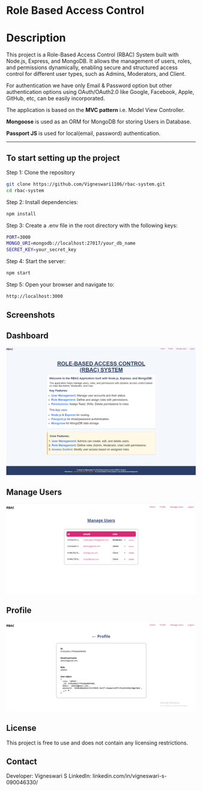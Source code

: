 # Role Based Access Control 

# Description 

This project is a Role-Based Access Control (RBAC) System built with Node.js, Express, and MongoDB. It allows the management of users, roles, and permissions dynamically, enabling secure and structured access control for different user types, such as Admins, Moderators, and Client.

For authentication we have only Email & Password option but other authentication options using OAuth/OAuth2.0 like Google, Facebook, Apple, GitHub, etc, can be easily incorporated.

The application is based on the **MVC pattern** i.e. Model View Controller.

**Mongoose** is used as an ORM for MongoDB for storing Users in Database.

**Passport JS** is used for local(email, password) authentication.



---

## To start setting up the project

Step 1: Clone the repository

```bash
git clone https://github.com/Vigneswari1106/rbac-system.git
cd rbac-system
```

Step 2: Install dependencies:

```bash
npm install
```

Step 3: Create a .env file in the root directory with the following keys:

```bash
PORT=3000
MONGO_URI=mongodb://localhost:27017/your_db_name
SECRET_KEY=your_secret_key

```
Step 4: Start the server:

```bash
npm start
```

Step 5: Open your browser and navigate to:

```bash
http://localhost:3000
```

## Screenshots
## Dashboard
![alt text](image.png)

## Manage Users
![alt text](image-1.png)

## Profile
![alt text](image-2.png)

## License

This project is free to use and does not contain any licensing restrictions.

## Contact

Developer: Vigneswari S
LinkedIn: linkedin.com/in/vigneswari-s-090046330/
